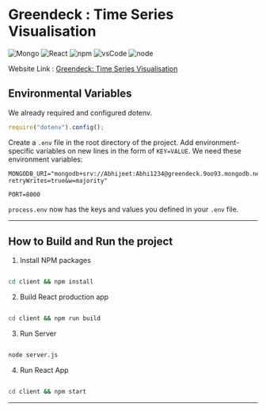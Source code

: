 # Greendeck : Time Series Visualisation

![Mongo](https://img.shields.io/badge/DB-MongoDB-yellow)
![React](https://aleen42.github.io/badges/src/react.svg)
![npm](https://aleen42.github.io/badges/src/npm.svg)
![vsCode](https://aleen42.github.io/badges/src/visual_studio_code.svg)
![node](https://aleen42.github.io/badges/src/node.svg)


Website Link : [Greendeck: Time Series Visualisation](https://greendeck-cliffai.herokuapp.com/)


## Environmental Variables

We already required and configured dotenv.

```javascript
require("dotenv").config();
```

Create a `.env` file in the root directory of the project. Add
environment-specific variables on new lines in the form of `KEY=VALUE`.
We need these environment variables:

```dosini
MONGODB_URI="mongodb+srv://Abhijeet:Abhi1234@greendeck.9oo93.mongodb.net/metrics?retryWrites=true&w=majority"

PORT=8000
```

`process.env` now has the keys and values you defined in your `.env` file.

---


## How to Build and Run the project

1. Install NPM packages

```sh

cd client && npm install

```

2. Build React production app

```sh

cd client && npm run build

```

3. Run Server

```sh

node server.js

```

4. Run React App

```sh

cd client && npm start

```

---
